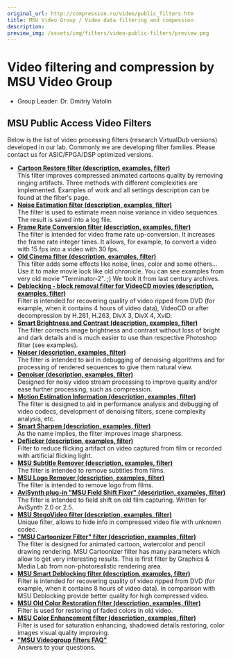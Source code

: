 ```yaml
---
original_url: http://compression.ru/video/public_filters.htm
title: MSU Video Group / Video data filtering and compession
description: 
preview_img: /assets/img/filters/video-public-filters/preview.png
---
```



# Video filtering and compression by MSU Video Group

* Group Leader: Dr. Dmitriy Vatolin


## MSU Public Access Video Filters

Below is the list of video processing filters (research VirtualDub
versions) developed in our lab. Commonly we are developing filter
families. Please contact us for ASIC/FPGA/DSP optimized versions.

-   **[Cartoon Restore filter (description, examples,
    filter)](/video_filters/cartoon-restore.html)**  
    This filter improves compressed animated cartoons quality by
    removing ringing artifacts. Three methods with different
    complexities are implemented. Examples of work and all settings
    description can be found at the filter's page.
-   **[Noise Estimation filter (description, examples,
    filter)](/video_filters/noise-estimation.html)**  
    The filter is used to estimate mean noise variance in video
    sequences. The result is saved into a log file.
-   **[Frame Rate Conversion filter (description, examples,
    filter)](/video_filters/frame-rate-conversion.html)**  
    The filter is intended for video frame rate up-conversion. It
    increases the frame rate integer times. It allows, for example, to
    convert a video with 15 fps into a video with 30 fps.
-   **[Old Cinema filter (description, examples,
    filter)](/video_filters/old-cinema.html)**  
    This filter adds some effects like noise, lines, color and some
    others... Use it to make movie look like old chronicle. You can see
    examples from very old movie "Terminator-2". ;) We took it from last
    century archives.
-   **[Deblocking - block removal filter for VideoCD movies
    (description, examples,
    filter)](/video_filters/deblocking.html)**  
    Filter is intended for recovering quality of video ripped from DVD
    (for example, when it contains 4 hours of video data), VideoCD or
    after decompression by H.261, H.263, DivX 3, DivX 4, XviD.
-   **[Smart Brightness and Contrast (description, examples,
    filter)](/video_filters/smart-contrast.html)**  
    The filter corrects image brightness and contrast without loss of
    bright and dark details and is much easier to use than respective
    Photoshop filter (see examples).
-   **[Noiser (description, examples,
    filter)](/video_filters/noise-generation.html)**  
    The filter is intended to aid in debugging of denoising algorithms
    and for processing of rendered sequences to give them natural view.
-   **[Denoiser (description, examples,
    filter)](/video_filters/denoising.html)**  
    Designed for noisy video stream processing to improve quality and/or
    ease further processing, such as compression.
-   **[Motion Estimation Information (description, examples,
    filter)](/video_filters/motion-estimation.html)**  
    The filter is designed to aid in performance analysis and debugging
    of video codecs, development of denoising filters, scene complexity
    analysis, etc.
-   **[Smart Sharpen (description, examples,
    filter)](/video_filters/smart-sharpen.html)**  
    As the name implies, the filter improves image sharpness.
-   **[Deflicker (description, examples,
    filter)](/video_filters/deflicker.html)**  
    Filter to reduce flicking artifact on video captured from film or
    recorded with artificial flicking light.
-   **[MSU Subtitle Remover (description, examples,
    filter)](/video_filters/subtitles-removal.html)**  
    The filter is intended to remove subtitles from films.
-   **[MSU Logo Remover (description, examples,
    filter)](/video_filters/logo-removal.html)**  
    The filter is intended to remove logo from films.
-   **[AviSynth plug-in "MSU Field Shift Fixer" (description, examples,
    filter)](/video_filters/old-film-recover-field-shift.html)**  
    The filter is intended to field shift on old film capturing. Written
    for AviSynth 2.0 or 2.5.
-   **[MSU StegoVideo filter (description, examples,
    filter)](/video_filters/stego-video.html)**  
    Unique filter, allows to hide info in compressed video file with
    unknown codec.
-   **["MSU Cartoonizer Filter" filter (description, examples,
    filter)](/video_filters/cartoonizer.html)**  
    The filter is designed for animated cartoon, watercolor and pencil
    drawing rendering. MSU Cartoonizer filter has many parameters which
    allow to get very interesting results. This is first filter by
    Graphics & Media Lab from non-photorealistic rendering area.
-   **[MSU Smart Deblocking filter (description, examples,
    filter)](/video_filters/deblocking-smartdeblocking.html)**  
    Filter is intended for recovering quality of video ripped from DVD
    (for example, when it contains 8 hours of video data). In comparison
    with MSU Deblocking provide better quality for high compressed
    video.
-   **[MSU Old Color Restoration filter (description, examples,
    filter)](/video_filters/old-color-restoration.html)**  
    Filter is used for restoring of faded colors in old video.
-   **[MSU Color Enhancement filter (description, examples,
    filter)](/video_filters/color-enhancement.html)**  
    Filter is used for saturation enhancing, shadowed details restoring,
    color images visual quality improving.
-   **["MSU Videogroup filters
    FAQ"](/video_filters/video-filters-faq-en.html)**  
    Answers to your questions.
